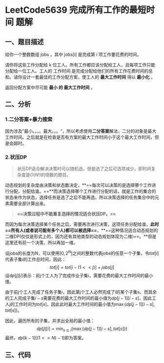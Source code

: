 # LeetCode5639 完成所有工作的最短时间 题解

## 一、题目描述

给你一个整数数组 jobs ，其中 jobs[i] 是完成第 i 项工作要花费的时间。

请你将这些工作分配给 k 位工人。所有工作都应该分配给工人，且每项工作只能分配给一位工人。工人的 工作时间 是完成分配给他们的所有工作花费时间的总和。请你设计一套最佳的工作分配方案，使工人的 **最大工作时间** 得以 **最小化** 。

返回分配方案中尽可能 **最小 的 最大工作时间** 。



## 二、分析

### 1.二分答案+暴力搜索

因为涉及”最小。。。。最大。。。“，所以考虑使用**二分答案**解法，二分的对象是最大工作时间。之后就是在检查是否有方案的最大工作时间小于这个最大工作时间，但是会超时。

### 2.状压DP

> 状压DP适合解决决策时可以随机选，但是选了之后可选项减少，即时间复杂度是$O(N!)$的倍数的题目。

动态规划的复杂度由决策和状态数决定，**==每次可以决策的是选择哪个工作进行分配，分配给谁。==**而决策选择哪个工作进行分配的话，就是工作的集合的状态来作为状态，选择任务是选了之后不能再选，所以决策选择的任务集合中的元素需要全部计算出来。

> **==决策过程中不能重复选择的情况适合状压DP。==**

而因为每次决策选择某个任务之后，需要再次进行决策，这项任务分配给谁，**此时==所有人(或者说可能有多个人)都可以被选择==**，**==这种情况适合动态规划的二维DP(仅仅是形式上的，因为还有其他类型的动态规划体现为二维)==。**但是这里还有前一个决策，所以再加一维。

设jobs的长度为N，可以使用$[0,2^N]$之间的整数代表jobs的任意一个子集，令$tot[i]$代表子集$i$的工作总时间，因此：
$$
tot[i]=tot[i-(1<<j)]+jobs[j]
$$
设$dp[j][i]$表示：前j个工人为了完成作业子集i，需要花费的最大工作时间的最小值。

由于前j个工人完成了任务子集i，因此第j个工人必然完成了i的某个子集s，而其余的工人完成子集$i-s$需要花费的最大工作时间的最小值为$dp[j-1][i-s]$，因此工人j的工作时间为$tot[s]$，因此此时最大工作时间的最小值为$\max\{dp[j-1][i-s],tot[s]\}$。

因此，遍历所有的子集，并求出全局的最小值：
$$
dp[j][i]=\min_{s\subseteq i}(\max\{dp[j-1][i-s],tot[s]\})
$$
最终，$dp[k-1][(1<<N)-1]$即为答案。



## 三、代码

